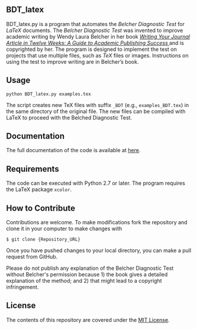 ## BDT_latex

BDT_latex.py is a program that automates the _Belcher Diagnostic Test_ for _LaTeX_ documents. The _Belcher Diagnostic Test_ was invented to improve academic writing by Wendy Laura Belcher in her book [_Writing Your Journal Article in Twelve Weeks: A Guide to Academic Publishing Success_ ](http://wendybelcher.com/writing-advice/writing-your-journal-article-in-twelve) and is copyrighted by her. The program is designed to implement the test on projects that use multiple files, such as _TeX_ files or images. Instructions on using the test to improve writing are in Belcher’s book.


## Usage

`python BDT_latex.py examples.tex`

The script creates new TeX files with suffix `_BDT`  (e.g.,  `examples_BDT.tex`) in the same directory of the original file. The new files can be compiled with LaTeX to proceed with the Belched Diagnostic Test.


## Documentation

The full documentation of the code is available at [here](https://github.com/carlobar/BDT_latex/blob/master/docs/documentation.pdf).


## Requirements

The code can be executed with Python 2.7 or later. The program requires the LaTeX package `xcolor`.


## How to Contribute

Contributions are welcome. To make modifications fork the repository and clone it in your computer to make changes with 

`$ git clone {Repository_URL}`

Once you have pushed changes to your local directory, you can make a pull request from GitHub.

Please do not publish any explanation of the Belcher Diagnostic Test without Belcher's permission because 1) the book gives a detailed explanation of the method; and 2) that might lead to a copyright infringement.


## License

The contents of this repository are covered under the [MIT License](https://github.com/carlobar/BDT_latex/blob/master/LICENSE).



